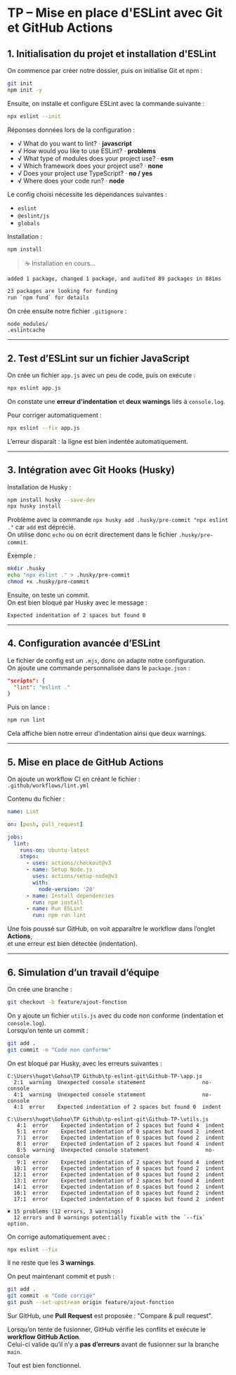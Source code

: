 # TP – Mise en place d'ESLint avec Git et GitHub Actions

## 1. Initialisation du projet et installation d'ESLint

On commence par créer notre dossier, puis on initialise Git et npm :

```bash
git init
npm init -y
```

Ensuite, on installe et configure ESLint avec la commande suivante :

```bash
npx eslint --init
```

Réponses données lors de la configuration :

- √ What do you want to lint? · **javascript**
- √ How would you like to use ESLint? · **problems**
- √ What type of modules does your project use? · **esm**
- √ Which framework does your project use? · **none**
- √ Does your project use TypeScript? · **no / yes**
- √ Where does your code run? · **node**

Le config choisi nécessite les dépendances suivantes :

- `eslint`
- `@eslint/js`
- `globals`

Installation :

```bash
npm install
```

> ☕️ Installation en cours...

```bash
added 1 package, changed 1 package, and audited 89 packages in 881ms

23 packages are looking for funding
run `npm fund` for details
```

On crée ensuite notre fichier `.gitignore` :

```
node_modules/
.eslintcache
```

---

## 2. Test d’ESLint sur un fichier JavaScript

On crée un fichier `app.js` avec un peu de code, puis on exécute :

```bash
npx eslint app.js
```

On constate une **erreur d'indentation** et **deux warnings** liés à `console.log`.

Pour corriger automatiquement :

```bash
npx eslint --fix app.js
```

L’erreur disparaît : la ligne est bien indentée automatiquement.

---

## 3. Intégration avec Git Hooks (Husky)

Installation de Husky :

```bash
npm install husky --save-dev
npx husky install
```

Problème avec la commande `npx husky add .husky/pre-commit "npx eslint ."` car `add` est déprécié.  
On utilise donc `echo` ou on écrit directement dans le fichier `.husky/pre-commit`.

Exemple :

```bash
mkdir .husky
echo "npx eslint ." > .husky/pre-commit
chmod +x .husky/pre-commit
```

Ensuite, on teste un commit.  
On est bien bloqué par Husky avec le message :

```
Expected indentation of 2 spaces but found 0
```

---

## 4. Configuration avancée d’ESLint

Le fichier de config est un `.mjs`, donc on adapte notre configuration.  
On ajoute une commande personnalisée dans le `package.json` :

```json
"scripts": {
  "lint": "eslint ."
}
```

Puis on lance :

```bash
npm run lint
```

Cela affiche bien notre erreur d’indentation ainsi que deux warnings.

---

## 5. Mise en place de GitHub Actions

On ajoute un workflow CI en créant le fichier :  
`.github/workflows/lint.yml`

Contenu du fichier :

```yaml
name: Lint

on: [push, pull_request]

jobs:
  lint:
    runs-on: ubuntu-latest
    steps:
      - uses: actions/checkout@v3
      - name: Setup Node.js
        uses: actions/setup-node@v3
        with:
          node-version: '20'
      - name: Install dependencies
        run: npm install
      - name: Run ESLint
        run: npm run lint
```

Une fois poussé sur GitHub, on voit apparaître le workflow dans l’onglet **Actions**,  
et une erreur est bien détectée (indentation).

---

## 6. Simulation d’un travail d’équipe

On crée une branche :

```bash
git checkout -b feature/ajout-fonction
```

On y ajoute un fichier `utils.js` avec du code non conforme (indentation et `console.log`).  
Lorsqu’on tente un commit :

```bash
git add .
git commit -m "Code non conforme"
```

On est bloqué par Husky, avec les erreurs suivantes :

```
C:\Users\hugot\Gohso\TP Github\tp-eslint-git\Github-TP-\app.js
  2:1  warning  Unexpected console statement                  no-console
  4:1  warning  Unexpected console statement                  no-console
  4:1  error    Expected indentation of 2 spaces but found 0  indent

C:\Users\hugot\Gohso\TP Github\tp-eslint-git\Github-TP-\utils.js
   4:1  error    Expected indentation of 2 spaces but found 4  indent
   5:1  error    Expected indentation of 0 spaces but found 2  indent
   7:1  error    Expected indentation of 0 spaces but found 2  indent
   8:1  error    Expected indentation of 2 spaces but found 4  indent
   8:5  warning  Unexpected console statement                  no-console
   9:1  error    Expected indentation of 2 spaces but found 4  indent
  10:1  error    Expected indentation of 0 spaces but found 2  indent
  12:1  error    Expected indentation of 0 spaces but found 2  indent
  13:1  error    Expected indentation of 2 spaces but found 4  indent
  14:1  error    Expected indentation of 0 spaces but found 2  indent
  16:1  error    Expected indentation of 0 spaces but found 2  indent
  17:1  error    Expected indentation of 0 spaces but found 2  indent

✖ 15 problems (12 errors, 3 warnings)
  12 errors and 0 warnings potentially fixable with the `--fix` option.
```

On corrige automatiquement avec :

```bash
npx eslint --fix
```

Il ne reste que les **3 warnings**.

On peut maintenant commit et push :

```bash
git add .
git commit -m "Code corrigé"
git push --set-upstream origin feature/ajout-fonction
```

Sur GitHub, une **Pull Request** est proposée : "Compare & pull request".

Lorsqu’on tente de fusionner, GitHub vérifie les conflits et exécute le **workflow GitHub Action**.  
Celui-ci valide qu’il n’y a **pas d’erreurs** avant de fusionner sur la branche `main`.

Tout est bien fonctionnel.
